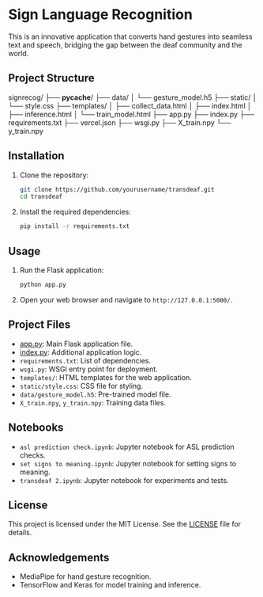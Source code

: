 # Sign Language Recognition

This is an innovative application that converts hand gestures into seamless text and speech, bridging the gap between the deaf community and the world.

## Project Structure
signrecog/
├── __pycache__/
├── data/
│   └── gesture_model.h5
├── static/
│   └── style.css
├── templates/
│   ├── collect_data.html
│   ├── index.html
│   ├── inference.html
│   └── train_model.html
├── app.py
├── index.py
├── requirements.txt
├── vercel.json
├── wsgi.py
├── X_train.npy
└── y_train.npy



## Installation

1. Clone the repository:
    ```sh
    git clone https://github.com/yourusername/transdeaf.git
    cd transdeaf
    ```

2. Install the required dependencies:
    ```sh
    pip install -r requirements.txt
    ```

## Usage

1. Run the Flask application:
    ```sh
    python app.py
    ```

2. Open your web browser and navigate to `http://127.0.0.1:5000/`.

## Project Files

- [app.py](http://_vscodecontentref_/10): Main Flask application file.
- [index.py](http://_vscodecontentref_/11): Additional application logic.
- `requirements.txt`: List of dependencies.
- `wsgi.py`: WSGI entry point for deployment.
- `templates/`: HTML templates for the web application.
- `static/style.css`: CSS file for styling.
- `data/gesture_model.h5`: Pre-trained model file.
- `X_train.npy`, `y_train.npy`: Training data files.

## Notebooks

- `asl prediction check.ipynb`: Jupyter notebook for ASL prediction checks.
- `set signs to meaning.ipynb`: Jupyter notebook for setting signs to meaning.
- `transdeaf 2.ipynb`: Jupyter notebook for experiments and tests.

## License

This project is licensed under the MIT License. See the [LICENSE](http://_vscodecontentref_/13) file for details.

## Acknowledgements

- MediaPipe for hand gesture recognition.
- TensorFlow and Keras for model training and inference.
